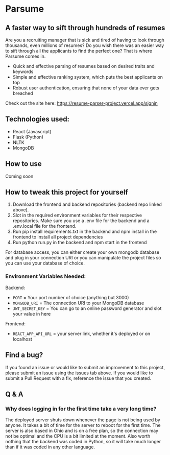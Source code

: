 # Parsume

## A faster way to sift through hundreds of resumes

Are you a recruiting manager that is sick and tired of having to look through thousands, even millions of resumes? Do you wish there was an easier way to sift through all the applicants to find the perfect one? That is where Parsume comes in.

* Quick and effective parsing of resumes based on desired traits and keywords
* Simple and effective ranking system, which puts the best applicants on top
* Robust user authentication, ensuring that none of your data ever gets breached

Check out the site here: https://resume-parser-project.vercel.app/signin

## Technologies used:
* React (Javascript)
* Flask (Python)
* NLTK
* MongoDB

## How to use

Coming soon

## How to tweak this project for yourself

1. Download the frontend and backend repositories (backend repo linked above).
2. Slot in the required environment variables for their respective repositories. Make sure you use a .env file for the backend and a .env.local file for the frontend.
3. Run pip install requirements.txt in the backend and npm install in the frontend to install all project dependencies
4. Run python run.py in the backend and npm start in the frontend

For database access, you can either create your own mongodb database and plug in your connection URI or you can manipulate the project files so you can use your database of choice. 

### Environment Variables Needed:

Backend:

* ```PORT``` = Your port number of choice (anything but 3000)
* ```MONGODB_URI``` = The connection URI to your MongoDB database
* ```JWT_SECRET_KEY``` = You can go to an online password generator and slot your value in here

Frontend:

* ```REACT_APP_API_URL``` = your server link, whether it's deployed or on localhost

## Find a bug?
If you found an issue or would like to submit an improvement to this project, please submit an issue using the issues tab above. If you would like to submit a Pull Request with a fix, reference the issue that you created.

## Q & A

### Why does logging in for the first time take a very long time?

The deployed server shuts down whenever the page is not being used by anyone. It takes a bit of time for the server to reboot for the first time. The server is also based in Ohio and is on a free plan, so the connection may not be optimal and the CPU is a bit limited at the moment. Also worth nothing that the backend was coded in Python, so it will take much longer than if it was coded in any other language.
